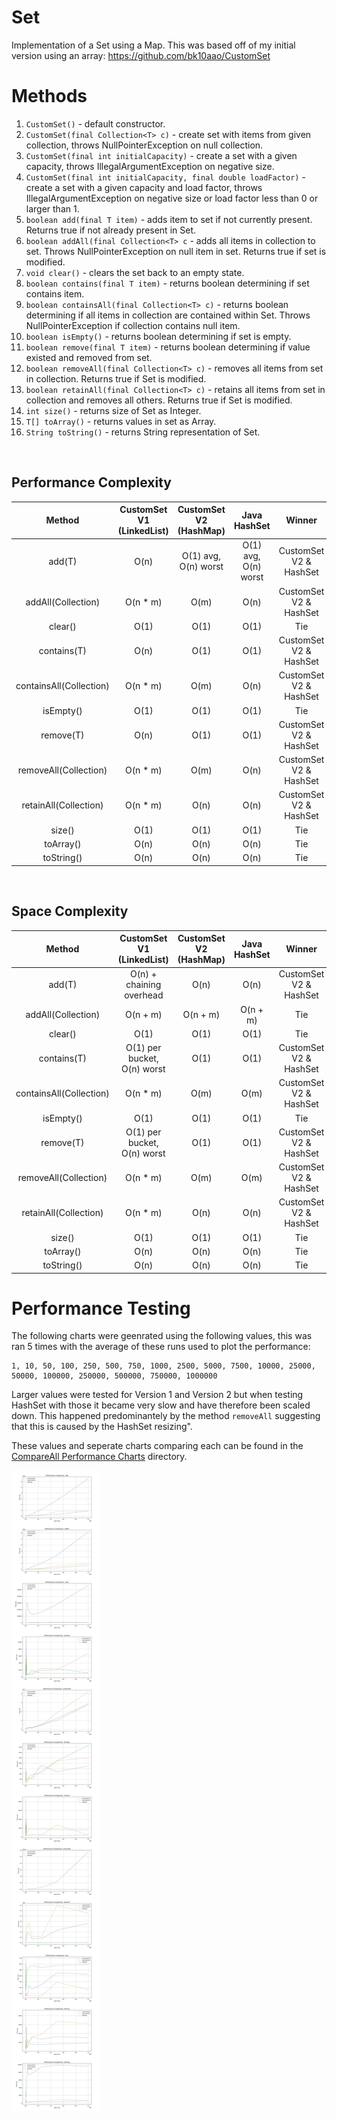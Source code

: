 # Set
Implementation of a Set using a Map. This was based off of my initial version using an array: https://github.com/bk10aao/CustomSet

# Methods
1. `CustomSet()` - default constructor.
2. `CustomSet(final Collection<T> c)` - create set with items from given collection, throws NullPointerException on null collection.
3. `CustomSet(final int initialCapacity)` - create a set with a given capacity, throws IllegalArgumentException on negative size.
4. `CustomSet(final int initialCapacity, final double loadFactor)` - create a set with a given capacity and load factor, throws IllegalArgumentException on negative size or load factor less than 0 or larger than 1.
5. `boolean add(final T item)` - adds item to set if not currently present. Returns true if not already present in Set. 
6. `boolean addAll(final Collection<T> c` - adds all items in collection to set. Throws NullPointerException on null item in set. Returns true if set is modified. 
7. `void clear()` - clears the set back to an empty state.
8. `boolean contains(final T item)` - returns boolean determining if set contains item. 
9. `boolean containsAll(final Collection<T> c)` - returns boolean determining if all items in collection are contained within Set. Throws NullPointerException if collection contains null item.
10. `boolean isEmpty()` - returns boolean determining if set is empty. 
11. `boolean remove(final T item)` - returns boolean determining if value existed and removed from set.
12. `boolean removeAll(final Collection<T> c)` - removes all items from set in collection. Returns true if Set is modified.
13. `boolean retainAll(final Collection<T> c)` - retains all items from set in collection and removes all others. Returns true if Set is modified.
14. `int size()` - returns size of Set as Integer.
15. `T[] toArray()` - returns values in set as Array.
16. `String toString()` - returns String representation of Set.

<br/>

## Performance Complexity
|          Method         | CustomSet V1 (LinkedList) | CustomSet V2 (HashMap) |     Java HashSet     |         Winner         |
|:-----------------------:|:-------------------------:|:----------------------:|:--------------------:|:----------------------:|
| add(T)                  | O(n)                      |  O(1) avg, O(n) worst  | O(1) avg, O(n) worst | CustomSet V2 & HashSet |
| addAll(Collection)      | O(n * m)                  |          O(m)          |         O(n)         | CustomSet V2 & HashSet |
| clear()                 | O(1)                      |          O(1)          |         O(1)         | Tie                    |
| contains(T)             | O(n)                      |          O(1)          |         O(1)         | CustomSet V2 & HashSet |
| containsAll(Collection) | O(n * m)                  |          O(m)          |         O(n)         | CustomSet V2 & HashSet |
| isEmpty()               | O(1)                      |          O(1)          |         O(1)         | Tie                    |
| remove(T)               | O(n)                      |          O(1)          |         O(1)         | CustomSet V2 & HashSet |
| removeAll(Collection)   | O(n * m)                  |          O(m)          |         O(n)         | CustomSet V2 & HashSet |
| retainAll(Collection)   | O(n * m)                  |          O(n)          |         O(n)         | CustomSet V2 & HashSet |
| size()                  | O(1)                      |          O(1)          |         O(1)         | Tie                    |
| toArray()               | O(n)                      |          O(n)          |         O(n)         | Tie                    |
| toString()              | O(n)                      |          O(n)          |         O(n)         | Tie                    |
<br/>

## Space Complexity
|          Method         |  CustomSet V1 (LinkedList)  | CustomSet V2 (HashMap) | Java HashSet |         Winner         |
|:-----------------------:|:---------------------------:|:----------------------:|:------------:|:----------------------:|
| add(T)                  | O(n) + chaining overhead    |          O(n)          |     O(n)     | CustomSet V2 & HashSet |
| addAll(Collection)      | O(n + m)                    |        O(n + m)        |   O(n + m)   | Tie                    |
| clear()                 | O(1)                        |          O(1)          |     O(1)     | Tie                    |
| contains(T)             | O(1) per bucket, O(n) worst |          O(1)          |     O(1)     | CustomSet V2 & HashSet |
| containsAll(Collection) | O(n * m)                    |          O(m)          |     O(m)     | CustomSet V2 & HashSet |
| isEmpty()               | O(1)                        |          O(1)          |     O(1)     | Tie                    |
| remove(T)               | O(1) per bucket, O(n) worst |          O(1)          |     O(1)     | CustomSet V2 & HashSet |
| removeAll(Collection)   | O(n * m)                    |          O(m)          |     O(m)     | CustomSet V2 & HashSet |
| retainAll(Collection)   | O(n * m)                    |          O(n)          |     O(n)     | CustomSet V2 & HashSet |
| size()                  | O(1)                        |          O(1)          |     O(1)     | Tie                    |
| toArray()               | O(n)                        |          O(n)          |     O(n)     | Tie                    |
| toString()              | O(n)                        |          O(n)          |     O(n)     | Tie                    |


# Performance Testing

The following charts were geenrated using the following values, this was ran 5 times with the average of these runs used to plot the performance:
```
1, 10, 50, 100, 250, 500, 750, 1000, 2500, 5000, 7500, 10000, 25000, 50000, 100000, 250000, 500000, 750000, 1000000
```

Larger values were tested for Version 1 and Version 2 but when testing HashSet with those it became very slow and have therefore been scaled down. This happened predominantely by the method `removeAll` suggesting that this is caused by the HashSet resizing". 

These values and seperate charts comparing each can be found in the [CompareAll Performance Charts](https://github.com/bk10aao/CustomSetV2/tree/main/PerformanceTesting)
 directory.

![Combined Performance Charts](PerformanceTesting/CompareAll/combined_grid.jpg)
